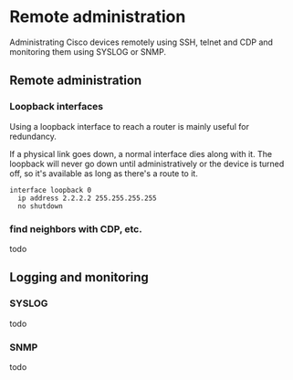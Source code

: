 # Remote administration

Administrating Cisco devices remotely using SSH, telnet and CDP and monitoring them using SYSLOG or SNMP.

## Remote administration

### Loopback interfaces

Using a loopback interface to reach a router is mainly useful for redundancy.

If a physical link goes down, a normal interface dies along with it. The loopback will never go down until administratively or the device is turned off, so it's available as long as there's a route to it.

```cisco-ios
interface loopback 0
  ip address 2.2.2.2 255.255.255.255
  no shutdown
```

### find neighbors with CDP, etc.

todo

## Logging and monitoring

### SYSLOG

todo

### SNMP

todo
